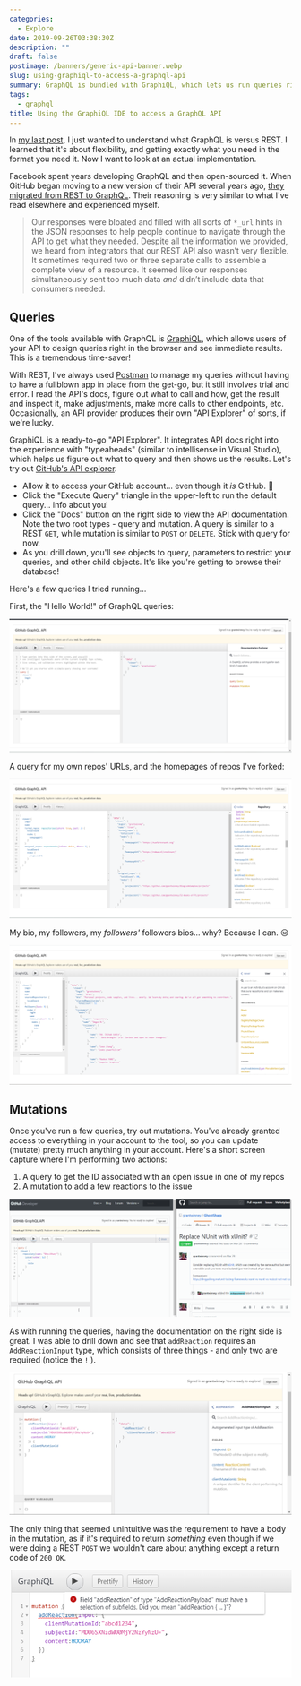 ```yaml
---
categories:
  - Explore
date: 2019-09-26T03:38:30Z
description: ""
draft: false
postimage: /banners/generic-api-banner.webp
slug: using-graphiql-to-access-a-graphql-api
summary: GraphQL is bundled with GraphiQL, which lets us run queries right in the browser! Let's see how GitHub uses it and try kicking the tires.
tags:
  - graphql
title: Using the GraphiQL IDE to access a GraphQL API
---
```

In [my last post](https://grantwinney.com/what-is-graphql-and-how-does-it-differ-from-rest/), I just wanted to understand what GraphQL is versus REST. I learned that it's about flexibility, and getting exactly what you need in the format you need it. Now I want to look at an actual implementation.

Facebook spent years developing GraphQL and then open-sourced it. When GitHub began moving to a new version of their API several years ago, [they migrated from REST to GraphQL](https://github.blog/2016-09-14-the-github-graphql-api/). Their reasoning is very similar to what I've read elsewhere and experienced myself.

> Our responses were bloated and filled with all sorts of `*_url` hints in the JSON responses to help people continue to navigate through the API to get what they needed. Despite all the information we provided, we heard from integrators that our REST API also wasn’t very flexible. It sometimes required two or three separate calls to assemble a complete view of a resource. It seemed like our responses simultaneously sent too much data _and_ didn’t include data that consumers needed.

## Queries

One of the tools available with GraphQL is [GraphiQL](https://github.com/graphql/graphiql/tree/master/packages/graphiql#readme), which allows users of your API to design queries right in the browser and see immediate results. This is a tremendous time-saver!

With REST, I've always used [Postman](https://www.getpostman.com/) to manage my queries without having to have a fullblown app in place from the get-go, but it still involves trial and error. I read the API's docs, figure out what to call and how, get the result and inspect it, make adjustments, make more calls to other endpoints, etc. Occasionally, an API provider produces their own "API Explorer" of sorts, if we're lucky.

GraphiQL is a ready-to-go "API Explorer". It integrates API docs right into the experience with "typeaheads" (similar to intellisense in Visual Studio), which helps us figure out what to query and then shows us the results. Let's try out [GitHub's API explorer](https://developer.github.com/v4/explorer/).

- Allow it to access your GitHub account... even though it _is_ GitHub. 🤨
- Click the "Execute Query" triangle in the upper-left to run the default query... info about you!
- Click the "Docs" button on the right side to view the API documentation. Note the two root types - query and mutation. A query is similar to a REST `GET`, while mutation is similar to `POST` or `DELETE`. Stick with query for now.
- As you drill down, you'll see objects to query, parameters to restrict your queries, and other child objects. It's like you're getting to browse their database!

Here's a few queries I tried running...

First, the "Hello World!" of GraphQL queries:

![](default-query.png)

A query for my own repos' URLs, and the homepages of repos I've forked:

![](repos.png)

My bio, my followers, my _followers'_ followers bios... why? Because I can. 😑

![](followers-all-the-way-down.png)

## Mutations

Once you've run a few queries, try out mutations. You've already granted access to everything in your account to the tool, so you can update (mutate) pretty much anything in your account. Here's a short screen capture where I'm performing two actions:

1. A query to get the ID associated with an open issue in one of my repos
2. A mutation to add a few reactions to the issue

![](first_mutation.gif)

As with running the queries, having the documentation on the right side is great. I was able to drill down and see that `addReaction` requires an `AddReactionInput` type, which consists of three things - and only two are required (notice the `!` ).

![](mutation-docs.png)

The only thing that seemed unintuitive was the requirement to have a body in the mutation, as if it's required to return _something_ even though if we were doing a REST `POST` we wouldn't care about anything except a return code of `200 OK`.

![](mutation_nobody.png)
